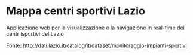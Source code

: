 # Mappa centri sportivi Lazio

Applicazione web per la visualizzazione e la navigazione in real-time dei centr isportivi del Lazio

Fonte: http://dati.lazio.it/catalog/it/dataset/monitoraggio-impianti-sportivi